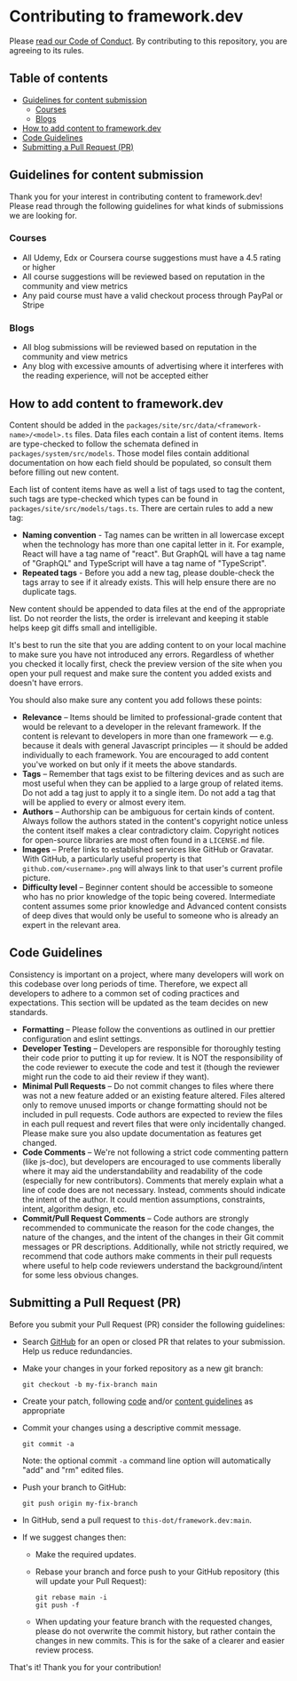 # Contributing to framework.dev<!-- omit in toc -->

Please [read our Code of Conduct](CODE_OF_CONDUCT.md). By contributing to this
repository, you are agreeing to its rules.

## Table of contents<!-- omit in toc -->

- [Guidelines for content submission](#guidelines-for-content-submission)
  - [Courses](#courses)
  - [Blogs](#blogs)
- [How to add content to framework.dev](#how-to-add-content-to-frameworkdev)
- [Code Guidelines](#code-guidelines)
- [Submitting a Pull Request (PR)](#submitting-a-pull-request-pr)

## Guidelines for content submission

Thank you for your interest in contributing content to framework.dev! Please
read through the following guidelines for what kinds of submissions we are
looking for.

### Courses

- All Udemy, Edx or Coursera course suggestions must have a 4.5 rating or higher
- All course suggestions will be reviewed based on reputation in the community
  and view metrics
- Any paid course must have a valid checkout process through PayPal or Stripe

### Blogs

- All blog submissions will be reviewed based on reputation in the community and
  view metrics
- Any blog with excessive amounts of advertising where it interferes with the
  reading experience, will not be accepted either

## How to add content to framework.dev

Content should be added in the
`packages/site/src/data/<framework-name>/<model>.ts` files. Data files each
contain a list of content items. Items are type-checked to follow the schemata
defined in `packages/system/src/models`. Those model files contain additional
documentation on how each field should be populated, so consult them before
filling out new content.

Each list of content items have as well a list of tags used to tag the content,
such tags are type-checked which types can be found in
`packages/site/src/models/tags.ts`. There are certain rules to add a new tag:

- **Naming convention** - Tag names can be written in all lowercase except when
  the technology has more than one capital letter in it. For example, React will
  have a tag name of "react". But GraphQL will have a tag name of "GraphQL" and
  TypeScript will have a tag name of "TypeScript".
- **Repeated tags** - Before you add a new tag, please double-check the tags
  array to see if it already exists. This will help ensure there are no
  duplicate tags.

New content should be appended to data files at the end of the appropriate list.
Do not reorder the lists, the order is irrelevant and keeping it stable helps
keep git diffs small and intelligible.

It's best to run the site that you are adding content to on your local machine
to make sure you have not introduced any errors. Regardless of whether you
checked it locally first, check the preview version of the site when you open
your pull request and make sure the content you added exists and doesn't have
errors.

You should also make sure any content you add follows these points:

- **Relevance** – Items should be limited to professional-grade content that
  would be relevant to a developer in the relevant framework. If the content is
  relevant to developers in more than one framework — e.g. because it deals with
  general Javascript principles — it should be added individually to each
  framework. You are encouraged to add content you've worked on but only if it
  meets the above standards.
- **Tags** – Remember that tags exist to be filtering devices and as such are
  most useful when they can be applied to a large group of related items. Do not
  add a tag just to apply it to a single item. Do not add a tag that will be
  applied to every or almost every item.
- **Authors** – Authorship can be ambiguous for certain kinds of content. Always
  follow the authors stated in the content's copyright notice unless the content
  itself makes a clear contradictory claim. Copyright notices for open-source
  libraries are most often found in a `LICENSE.md` file.
- **Images** – Prefer links to established services like GitHub or Gravatar.
  With GitHub, a particularly useful property is that
  `github.com/<username>.png` will always link to that user's current profile
  picture.
- **Difficulty level** – Beginner content should be accessible to someone who
  has no prior knowledge of the topic being covered. Intermediate content
  assumes some prior knowledge and Advanced content consists of deep dives that
  would only be useful to someone who is already an expert in the relevant area.

## Code Guidelines

Consistency is important on a project, where many developers will work on this
codebase over long periods of time. Therefore, we expect all developers to
adhere to a common set of coding practices and expectations. This section will
be updated as the team decides on new standards.

- **Formatting** – Please follow the conventions as outlined in our prettier
  configuration and eslint settings.
- **Developer Testing** – Developers are responsible for thoroughly testing
  their code prior to putting it up for review. It is NOT the responsibility of
  the code reviewer to execute the code and test it (though the reviewer might
  run the code to aid their review if they want).
- **Minimal Pull Requests** – Do not commit changes to files where there was not
  a new feature added or an existing feature altered. Files altered only to
  remove unused imports or change formatting should not be included in pull
  requests. Code authors are expected to review the files in each pull request
  and revert files that were only incidentally changed. Please make sure you
  also update documentation as features get changed.
- **Code Comments** – We're not following a strict code commenting pattern (like
  js-doc), but developers are encouraged to use comments liberally where it may
  aid the understandability and readability of the code (especially for new
  contributors). Comments that merely explain what a line of code does are not
  necessary. Instead, comments should indicate the intent of the author. It
  could mention assumptions, constraints, intent, algorithm design, etc.
- **Commit/Pull Request Comments** – Code authors are strongly recommended to
  communicate the reason for the code changes, the nature of the changes, and
  the intent of the changes in their Git commit messages or PR descriptions.
  Additionally, while not strictly required, we recommend that code authors make
  comments in their pull requests where useful to help code reviewers understand
  the background/intent for some less obvious changes.

## Submitting a Pull Request (PR)

Before you submit your Pull Request (PR) consider the following guidelines:

- Search [GitHub](https://github.com/thisdot/framework.dev/pulls) for an open or
  closed PR that relates to your submission. Help us reduce redundancies.
- Make your changes in your forked repository as a new git branch:

  ```shell
  git checkout -b my-fix-branch main
  ```

- Create your patch, following [code](#code-guidelines) and/or
  [content guidelines](#content-guidelines) as appropriate
- Commit your changes using a descriptive commit message.

  ```shell
  git commit -a
  ```

  Note: the optional commit `-a` command line option will automatically "add"
  and "rm" edited files.

- Push your branch to GitHub:

  ```shell
  git push origin my-fix-branch
  ```

- In GitHub, send a pull request to `this-dot/framework.dev:main`.
- If we suggest changes then:

  - Make the required updates.
  - Rebase your branch and force push to your GitHub repository (this will
    update your Pull Request):

    ```shell
    git rebase main -i
    git push -f
    ```

  - When updating your feature branch with the requested changes, please do not
    overwrite the commit history, but rather contain the changes in new commits.
    This is for the sake of a clearer and easier review process.

That's it! Thank you for your contribution!
